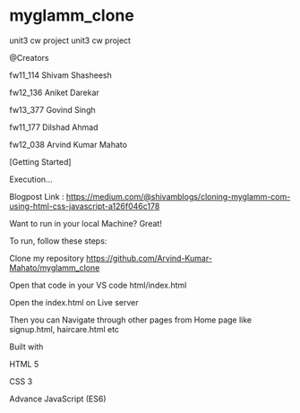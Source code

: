 # myglamm_clone
 unit3 cw project 
unit3 cw project

@Creators

fw11_114 Shivam Shasheesh

fw12_136 Aniket Darekar

fw13_377 Govind Singh

fw11_177 Dilshad Ahmad

fw12_038 Arvind Kumar Mahato

[Getting Started]

Execution...

Blogpost Link : https://medium.com/@shivamblogs/cloning-myglamm-com-using-html-css-javascript-a126f046c178

Want to run in your local Machine? Great!

To run, follow these steps:

Clone my repository https://github.com/Arvind-Kumar-Mahato/myglamm_clone

Open that code in your VS code html/index.html

Open the index.html on Live server

Then you can Navigate through other pages from Home page like signup.html, haircare.html etc

Built with

HTML 5

CSS 3

Advance JavaScript (ES6)
